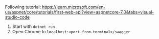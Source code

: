 Following tutorial: https://learn.microsoft.com/en-us/aspnet/core/tutorials/first-web-api?view=aspnetcore-7.0&tabs=visual-studio-code 

1. Start with `dotnet run`
2. Open Chrome to `localhost:<port-from-terminal>/swagger`